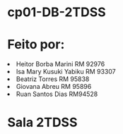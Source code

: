 # cp01-DB-2TDSS
# Feito por:
<div> 
 <li>Heitor Borba Marini RM 92976</li> 
<li>Isa Mary Kusuki Yabiku RM 93307</li>
<li>Beatriz Torres RM 95838</li>
<li>Giovana Abreu RM 95896</li>
<li>Ruan Santos Dias RM94528</li>
  <h1> Sala 2TDSS</h1>
<div/> 
